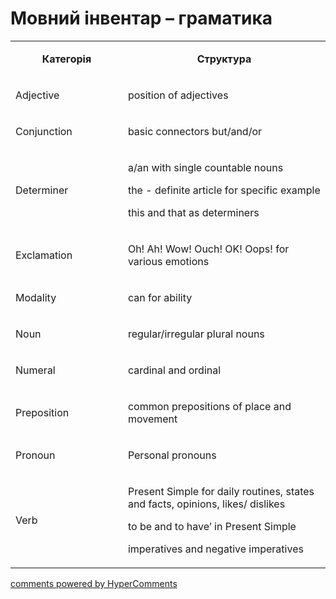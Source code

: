 <div id="hypercomments_widget" class="js-hypercomments-widget invisible"></div>

# Мовний інвентар – граматика

<table>
<tbody>
<tr>
<td style="text-align: center;" width="217">
<p><strong>Категорія</strong></p>
</td>
<td style="text-align: center;" width="444">
<p><strong>Структура</strong></p>
</td>
</tr>
<tr>
<td width="217">
<p>Adjective</p>
</td>
<td width="444">
<p>position of adjectives</p>
</td>
</tr>
<tr>
<td width="217">
<p>Conjunction</p>
</td>
<td width="444">
<p>basic connectors but/and/or</p>
</td>
</tr>
<tr>
<td width="217">
<p>Determiner</p>
</td>
<td width="444">
<p>a/an with single countable nouns</p>
<p>the - definite article for specific example</p>
<p>this and that as determiners</p>
</td>
</tr>
<tr>
<td width="217">
<p>Exclamation</p>
</td>
<td width="444">
<p>Oh! Ah! Wow! Ouch! OK! Oops! for various emotions</p>
</td>
</tr>
<tr>
<td width="217">
<p>Modality</p>
</td>
<td width="444">
<p>can for ability</p>
</td>
</tr>
<tr>
<td width="217">
<p>Noun</p>
</td>
<td width="444">
<p>regular/irregular plural nouns</p>
</td>
</tr>
<tr>
<td width="217">
<p>Numeral</p>
</td>
<td width="444">
<p>cardinal and ordinal</p>
</td>
</tr>
<tr>
<td width="217">
<p>Preposition</p>
</td>
<td width="444">
<p>common prepositions of place and movement</p>
</td>
</tr>
<tr>
<td width="217">
<p>Pronoun</p>
</td>
<td width="444">
<p>Personal pronouns</p>
</td>
</tr>
<tr>
<td width="217">
<p>Verb</p>
</td>
<td width="444">
<p>Present Simple for daily routines, states and facts, opinions, likes/ dislikes</p>
<p>to be and to have&rsquo; in Present Simple</p>
<p>imperatives and negative imperatives</p>
</td>
</tr>
</tbody>
</table>

<div class="js-hypercomments-container">
    <a href="http://hypercomments.com" class="hc-link" title="comments widget">comments powered by HyperComments</a>
</div>